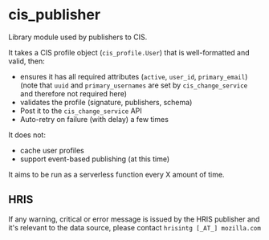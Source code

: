 # cis_publisher

Library module used by publishers to CIS.

It takes a CIS profile object (`cis_profile.User`) that is well-formatted and valid, then:
- ensures it has all required attributes (`active`, `user_id`, `primary_email`) (note that `uuid` and
  `primary_usernames` are set by `cis_change_service` and therefore not required here)
- validates the profile (signature, publishers, schema)
- Post it to the `cis_change_service` API
- Auto-retry on failure (with delay) a few times

It does not:
- cache user profiles
- support event-based publishing (at this time)


It aims to be run as a serverless function every X amount of time.

## HRIS

If any warning, critical or error message is issued by the HRIS publisher and it's relevant to the data source, please
contact `hrisintg [_AT_] mozilla.com`
